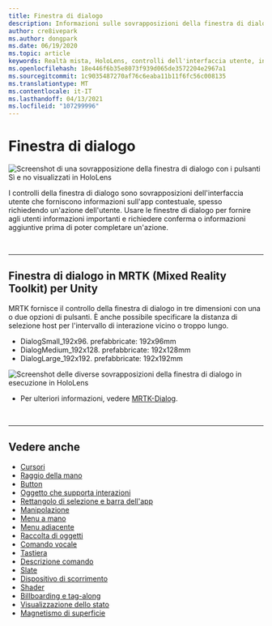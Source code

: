```yaml
---
title: Finestra di dialogo
description: Informazioni sulle sovrapposizioni della finestra di dialogo in MRTK e su come usarle nelle applicazioni di realtà mista.
author: cre8ivepark
ms.author: dongpark
ms.date: 06/19/2020
ms.topic: article
keywords: Realtà mista, HoloLens, controlli dell'interfaccia utente, interazione, interfaccia utente, UX, progettazione di UX, interfaccia utente spaziale, interazione spaziale, interfaccia utente 3D, UX 3D, auricolare in realtà mista, auricolare di realtà mista di Windows, auricolare della realtà virtuale, HoloLens, MRTK, Toolkit realtà mista
ms.openlocfilehash: 18e446f6b35e8073f939d065de3572204e2967a1
ms.sourcegitcommit: 1c9035487270af76c6eaba11b11f6fc56c008135
ms.translationtype: MT
ms.contentlocale: it-IT
ms.lasthandoff: 04/13/2021
ms.locfileid: "107299996"
---
```

# <a name="dialog"></a>Finestra di dialogo

![Screenshot di una sovrapposizione della finestra di dialogo con i pulsanti Sì e no visualizzati in HoloLens](images/MRTK_UX_Dialog.jpg)

I controlli della finestra di dialogo sono sovrapposizioni dell'interfaccia utente che forniscono informazioni sull'app contestuale, spesso richiedendo un'azione dell'utente. Usare le finestre di dialogo per fornire agli utenti informazioni importanti e richiedere conferma o informazioni aggiuntive prima di poter completare un'azione.

<br>

---

## <a name="dialog-in-mrtk-mixed-reality-toolkit-for-unity"></a>Finestra di dialogo in MRTK (Mixed Reality Toolkit) per Unity
MRTK fornisce il controllo della finestra di dialogo in tre dimensioni con una o due opzioni di pulsanti. È anche possibile specificare la distanza di selezione host per l'intervallo di interazione vicino o troppo lungo. 

- DialogSmall_192x96. prefabbricate: 192x96mm
- DialogMedium_192x128. prefabbricate: 192x128mm
- DialogLarge_192x192. prefabbricate: 192x192mm

![Screenshot delle diverse sovrapposizioni della finestra di dialogo in esecuzione in HoloLens](images/MRTK_UX_Dialog_Types.jpg)


* Per ulteriori informazioni, vedere [MRTK-Dialog](https://docs.microsoft.com/windows/mixed-reality/mrtk-unity/features/ux-building-blocks/dialog).

<br>

---

## <a name="see-also"></a>Vedere anche

* [Cursori](cursors.md)
* [Raggio della mano](point-and-commit.md)
* [Button](button.md)
* [Oggetto che supporta interazioni](interactable-object.md)
* [Rettangolo di selezione e barra dell'app](app-bar-and-bounding-box.md)
* [Manipolazione](direct-manipulation.md)
* [Menu a mano](hand-menu.md)
* [Menu adiacente](near-menu.md)
* [Raccolta di oggetti](object-collection.md)
* [Comando vocale](voice-input.md)
* [Tastiera](keyboard.md)
* [Descrizione comando](tooltip.md)
* [Slate](slate.md)
* [Dispositivo di scorrimento](slider.md)
* [Shader](shader.md)
* [Billboarding e tag-along](billboarding-and-tag-along.md)
* [Visualizzazione dello stato](progress.md)
* [Magnetismo di superficie](surface-magnetism.md)
